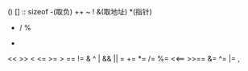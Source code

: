 ()  []  ::
sizeof  -(取负)   ++  ~   !   &(取地址) *(指针)
*   /   %
+
<<  >>
<   <=  >=  >
==  !=
&   ^   |
&&  ||
=   +=  *=  /=  %=  <<==    >>==    &=  ^=  |=
,